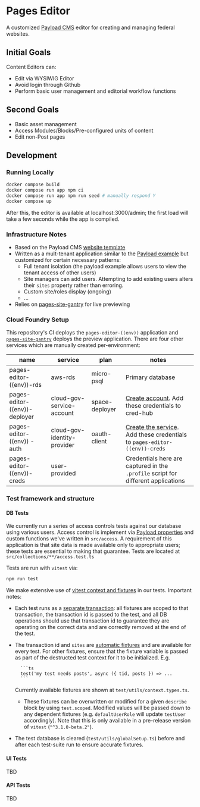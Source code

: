 # Pages Editor

A customized [Payload CMS](https://github.com/payloadcms/payload) editor for creating and managing federal websites.

## Initial Goals

Content Editors can:
- Edit via WYSIWIG Editor
- Avoid login through Github
- Perform basic user management and editorial workflow functions

## Second Goals
- Basic asset management
- Access Modules/Blocks/Pre-configured units of content
- Edit non-Post pages

## Development

### Running Locally

```sh
docker compose build
docker compose run app npm ci
docker compose run app npm run seed # manually respond Y
docker compose up
```

After this, the editor is available at localhost:3000/admin; the first load will take a few seconds while the app is compiled.

### Infrastructure Notes
- Based on the Payload CMS [website template](https://github.com/payloadcms/payload/tree/main/templates/website)
- Written as a mult-tenant application similar to the [Payload example](https://github.com/payloadcms/payload/tree/main/examples/multi-tenant) but customized for certain necessary patterns:
  - Full tenant isolation (the payload example allows users to view the tenant access of other users)
  - Site managers can add users. Attempting to add existing users alters their `sites` property rather than erroring.
  - Custom site/roles display (ongoing)
  - ...
- Relies on [pages-site-gantry](https://github.com/cloud-gov/pages-site-gantry) for live previewing

### Cloud Foundry Setup

This repository's CI deploys the `pages-editor-((env))` application and [`pages-site-gantry`](https://github.com/cloud-gov/pages-site-gantry) deploys the preview application. There are four other services which are manually created per-environment:

| name                          | service                     | plan           | notes |
| ----------------------------- | --------------------------- | -------------- | ----- |
| pages-editor-((env))-rds      | aws-rds                     | micro-psql     | Primary database |
| pages-editor-((env))-deployer | cloud-gov-service-account   | space-deployer | [Create account](https://cloud.gov/docs/services/cloud-gov-service-account/). Add these credentials to cred-hub |
| pages-editor-((env)) -auth    | cloud-gov-identity-provider | oauth-client   | [Create the service](https://cloud.gov/docs/services/cloud-gov-identity-provider/). Add these credentials to `pages-editor-((env))-creds` |
| pages-editor-((env))-creds    | user-provided               |                |  Credentials here are captured in the `.profile` script for different applications  |

### Test framework and structure

#### DB Tests
We currently run a series of access controls tests against our database using various users. Access control is implement via [Payload properties](https://payloadcms.com/docs/access-control/overview) and custom functions we've written in `src/access`. A requirement of this application is that site data is made available only to appropriate users; these tests are essential to making that guarantee. Tests are located at `src/collections/**/access.test.ts`

Tests are run with `vitest` via:

```sh
npm run test
```

We make extensive use of [vitest context and fixtures](https://vitest.dev/guide/test-context.html) in our tests. Important notes:
- Each test runs as a [separate transaction](test/utils/test.ts#L6-10): all fixtures are scoped to that transaction, the transaction id is passed to the test, and all DB operations should use that transaction id to guarantee they are operating on the correct data and are correctly removed at the end of the test.
- The transaction id and `sites` are [automatic fixtures](https://vitest.dev/guide/test-context.html#automatic-fixture) and are available for every test. For other fixtures, ensure that the fixture variable is passed as part of the destructed test context for it to be initialized. E.g.

        ```ts
        test('my test needs posts', async ({ tid, posts }) => ...
        ```

    Currently available fixtures are shown at `test/utils/context.types.ts`.
    - These fixtures can be overwritten or modified for a given `describe` block by using `test.scoped`. Modified values will be passed down to any dependent fixtures (e.g. `defaultUserRole` will update `testUser` accordingly). Note that this is only available in a pre-release version of `vitest` (`"^3.1.0-beta.2"`).
- The test database is cleared (`test/utils/globalSetup.ts`) before and after each  test-suite run to ensure accurate fixtures.

#### UI Tests
TBD

#### API Tests
TBD

